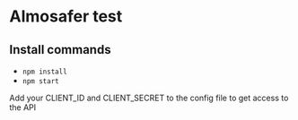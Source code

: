 # Almosafer test
## Install commands
* ```npm install```
* ```npm start```


Add your CLIENT_ID and CLIENT_SECRET to the config file to get access to the API
